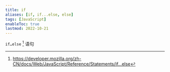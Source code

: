 ```yaml
---
title: if
aliases: [if, if...else, else]
tags: [JavaScript]
enableToc: true
lastmod: 2022-10-21
---
```


`if…else` [^1] 语句

[^1]: <https://developer.mozilla.org/zh-CN/docs/Web/JavaScript/Reference/Statements/if…else>

